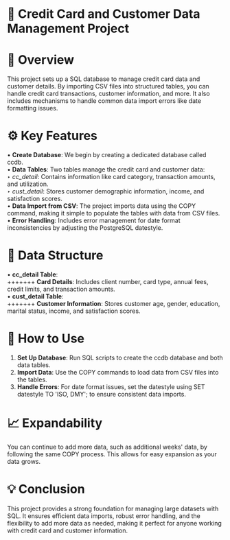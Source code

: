 # 🏦 Credit Card and Customer Data Management Project

# 📜 Overview

This project sets up a SQL database to manage credit card data and customer details. By importing CSV files into structured tables, you can handle credit card transactions, customer information, and more. It also includes mechanisms to handle common data import errors like date formatting issues.

# ⚙️ Key Features

• **Create Database**: We begin by creating a dedicated database called ccdb. </br>
• **Data Tables**: Two tables manage the credit card and customer data: </br>
    ‣ *cc_detail*: Contains information like card category, transaction amounts, and utilization. </br>
    ‣ *cust_detail*: Stores customer demographic information, income, and satisfaction scores.</br>
• **Data Import from CSV**: The project imports data using the COPY command, making it simple to populate the tables with data from CSV files.</br>
• **Error Handling**: Includes error management for date format inconsistencies by adjusting the PostgreSQL datestyle.</br>

# 📂 Data Structure

• **cc_detail Table**:</br>
+++++++ **Card Details**: Includes client number, card type, annual fees, credit limits, and transaction amounts.</br>
• **cust_detail Table**:</br>
+++++++ **Customer Information**: Stores customer age, gender, education, marital status, income, and satisfaction scores.</br>

# 🚀 How to Use

1. **Set Up Database**: Run SQL scripts to create the ccdb database and both data tables.</br>
2. **Import Data**: Use the COPY commands to load data from CSV files into the tables.</br>
3. **Handle Errors**: For date format issues, set the datestyle using SET datestyle TO 'ISO, DMY'; to ensure consistent data imports.</br>

# 📈 Expandability
You can continue to add more data, such as additional weeks' data, by following the same COPY process. This allows for easy expansion as your data grows.

# 💡 Conclusion
This project provides a strong foundation for managing large datasets with SQL. It ensures efficient data imports, robust error handling, and the flexibility to add more data as needed, making it perfect for anyone working with credit card and customer information.
